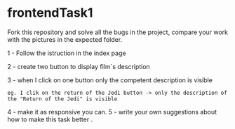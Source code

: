frontendTask1
=============

Fork this repository and solve all the bugs in the project, compare your work with the pictures in the expected folder.

1 - Follow the istruction in the index page

2 - create two button to display film´s description

3 - when I click on one button only the competent description is visible 

	eg. I clik on the return of the Jedi button -> only the description of the "Return of the Jedi" is visible
 
4 - make it as responsive you can.
5 - write your own suggestions about how to make this task better . 

